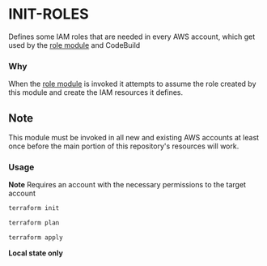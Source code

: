 # INIT-ROLES

Defines some IAM roles that are needed in every AWS account, which get used by the [role module](../modules/role) and CodeBuild


### Why

When the [role module](../modules/role) is invoked it attempts to assume the role created by this module and create the 
IAM resources it defines.

Note
----

This module must be invoked in all new and existing AWS accounts at least once before the main portion of this repository's 
resources will work.

### Usage

**Note** Requires an account with the necessary permissions to the target account

```bash
terraform init
```

```bash
terraform plan
```

```bash
terraform apply
```

__Local state only__
